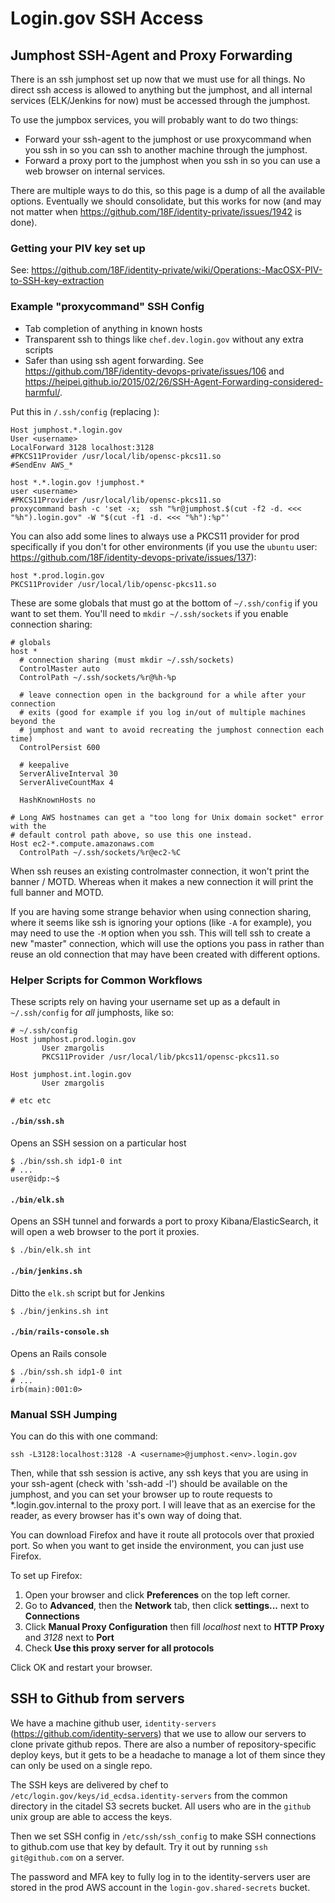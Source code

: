 # Login.gov SSH Access

## Jumphost SSH-Agent and Proxy Forwarding

There is an ssh jumphost set up now that we must use for all things. No direct
ssh access is allowed to anything but the jumphost, and all internal services
(ELK/Jenkins for now) must be accessed through the jumphost.

To use the jumpbox services, you will probably want to do two things:

* Forward your ssh-agent to the jumphost or use proxycommand when you ssh in so
  you can ssh to another machine through the jumphost.
* Forward a proxy port to the jumphost when you ssh in so you can use a web
  browser on internal services.

There are multiple ways to do this, so this page is a dump of all the available
options.  Eventually we should consolidate, but this works for now (and may not
matter when https://github.com/18F/identity-private/issues/1942 is done).

### Getting your PIV key set up

See:
https://github.com/18F/identity-private/wiki/Operations:-MacOSX-PIV-to-SSH-key-extraction

### Example "proxycommand" SSH Config

- Tab completion of anything in known hosts
- Transparent ssh to things like `chef.dev.login.gov` without any extra scripts
- Safer than using ssh agent forwarding.  See
  https://github.com/18F/identity-devops-private/issues/106 and
  https://heipei.github.io/2015/02/26/SSH-Agent-Forwarding-considered-harmful/.

Put this in `/.ssh/config` (replacing <username>):

```
Host jumphost.*.login.gov
User <username>
LocalForward 3128 localhost:3128
#PKCS11Provider /usr/local/lib/opensc-pkcs11.so
#SendEnv AWS_*

host *.*.login.gov !jumphost.*
user <username>
#PKCS11Provider /usr/local/lib/opensc-pkcs11.so
proxycommand bash -c 'set -x;  ssh "%r@jumphost.$(cut -f2 -d. <<< "%h").login.gov" -W "$(cut -f1 -d. <<< "%h"):%p"'
```

You can also add some lines to always use a PKCS11 provider for prod
specifically if you don't for other environments (if you use the `ubuntu` user:
https://github.com/18F/identity-devops-private/issues/137):

```
host *.prod.login.gov
PKCS11Provider /usr/local/lib/opensc-pkcs11.so
```

These are some globals that must go at the bottom of `~/.ssh/config` if you want
to set them.  You'll need to `mkdir ~/.ssh/sockets` if you enable connection
sharing:

```
# globals
host *
  # connection sharing (must mkdir ~/.ssh/sockets)
  ControlMaster auto
  ControlPath ~/.ssh/sockets/%r@%h-%p

  # leave connection open in the background for a while after your connection
  # exits (good for example if you log in/out of multiple machines beyond the
  # jumphost and want to avoid recreating the jumphost connection each time)
  ControlPersist 600

  # keepalive
  ServerAliveInterval 30
  ServerAliveCountMax 4

  HashKnownHosts no

# Long AWS hostnames can get a "too long for Unix domain socket" error with the
# default control path above, so use this one instead.
Host ec2-*.compute.amazonaws.com
  ControlPath ~/.ssh/sockets/%r@ec2-%C
```

When ssh reuses an existing controlmaster connection, it won't print the banner
/ MOTD. Whereas when it makes a new connection it will print the full banner and
MOTD.

If you are having some strange behavior when using connection sharing, where it
seems like ssh is ignoring your options (like `-A` for example), you may need to
use the `-M` option when you ssh.  This will tell ssh to create a new "master"
connection, which will use the options you pass in rather than reuse an old
connection that may have been created with different options.

### Helper Scripts for Common Workflows

These scripts rely on having your username set up as a default in `~/.ssh/config` for *all* jumphosts, like so:

```
# ~/.ssh/config
Host jumphost.prod.login.gov
       User zmargolis
       PKCS11Provider /usr/local/lib/pkcs11/opensc-pkcs11.so

Host jumphost.int.login.gov
       User zmargolis

# etc etc
```

#### `./bin/ssh.sh`

Opens an SSH session on a particular host

```
$ ./bin/ssh.sh idp1-0 int
# ...
user@idp:~$
```

#### `./bin/elk.sh`

Opens an SSH tunnel and forwards a port to proxy Kibana/ElasticSearch, it will
open a web browser to the port it proxies.

```
$ ./bin/elk.sh int
```

#### `./bin/jenkins.sh`

Ditto the `elk.sh` script but for Jenkins

```
$ ./bin/jenkins.sh int
```

#### `./bin/rails-console.sh`

Opens an Rails console

```
$ ./bin/ssh.sh idp1-0 int
# ...
irb(main):001:0>
```

### Manual SSH Jumping

You can do this with one command:

```
ssh -L3128:localhost:3128 -A <username>@jumphost.<env>.login.gov

```

Then, while that ssh session is active, any ssh keys that you are using in your
ssh-agent (check with 'ssh-add -l') should be available on the jumphost, and you
can set your browser up to route requests to \*.login.gov.internal to the proxy
port. I will leave that as an exercise for the reader, as every browser has it's
own way of doing that.

You can download Firefox and have it route all protocols over that proxied port.
So when you want to get inside the environment, you can just use Firefox.

To set up Firefox:

1. Open your browser and click **Preferences** on the top left corner.
2. Go to **Advanced**, then the **Network** tab, then click **settings...** next
   to **Connections**
3. Click **Manual Proxy Configuration** then fill *localhost* next to **HTTP
   Proxy** and *3128* next to **Port**
4. Check **Use this proxy server for all protocols**

Click OK and restart your browser.

## SSH to Github from servers

We have a machine github user, `identity-servers`
(https://github.com/identity-servers) that we use to allow our servers to clone
private github repos. There are also a number of repository-specific deploy
keys, but it gets to be a headache to manage a lot of them since they can only
be used on a single repo.

The SSH keys are delivered by chef to
`/etc/login.gov/keys/id_ecdsa.identity-servers` from the common directory in
the citadel S3 secrets bucket. All users who are in the `github` unix group are
able to access the keys.

Then we set SSH config in `/etc/ssh/ssh_config` to make SSH connections to
github.com use that key by default. Try it out by running `ssh git@github.com`
on a server.

The password and MFA key to fully log in to the identity-servers user are
stored in the prod AWS account in the `login-gov.shared-secrets` bucket.

